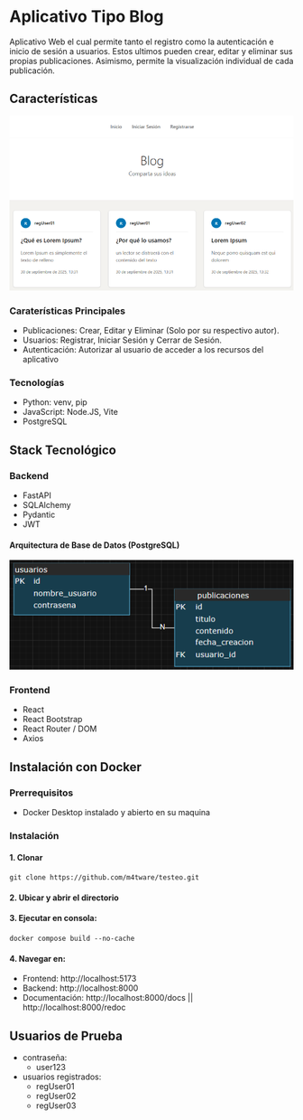# Aplicativo Tipo Blog

Aplicativo Web el cual permite tanto el registro como la autenticación e inicio de sesión a usuarios. Estos ultimos pueden crear, editar y eliminar sus propias publicaciones. Asimismo, permite la visualización individual de cada publicación.

## Características
![Preview](./img//preview.png)

### Caraterísticas Principales

- Publicaciones: Crear, Editar y Eliminar (Solo por su respectivo autor).
- Usuarios: Registrar, Iniciar Sesión y Cerrar de Sesión.
- Autenticación: Autorizar al usuario de acceder a los recursos del aplicativo

### Tecnologías

- Python: venv, pip
- JavaScript: Node.JS, Vite
- PostgreSQL

## Stack Tecnológico

### Backend

- FastAPI
- SQLAlchemy
- Pydantic
- JWT

#### Arquitectura de Base de Datos (PostgreSQL)
![Diagrama Entidad Relación](./img/der.png "Diagrama Entidad Relación")

### Frontend

- React
- React Bootstrap
- React Router / DOM
- Axios

## Instalación con Docker
### Prerrequisitos
- Docker Desktop instalado y abierto en su maquina

### Instalación

#### 1. Clonar
    git clone https://github.com/m4tware/testeo.git

#### 2. Ubicar y abrir el directorio

#### 3. Ejecutar en consola:
    docker compose build --no-cache
    
#### 4. Navegar en:
- Frontend: http://localhost:5173
- Backend: http://localhost:8000
- Documentación: http://localhost:8000/docs ||  http://localhost:8000/redoc

## Usuarios de Prueba
- contraseña: 
    - user123
- usuarios registrados:
    - regUser01
    - regUser02
    - regUser03